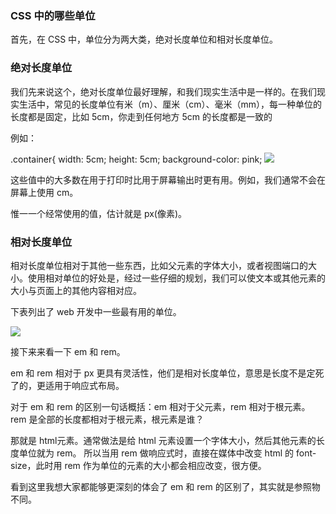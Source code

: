 ### CSS 中的哪些单位
首先，在 CSS 中，单位分为两大类，绝对长度单位和相对长度单位。

### 绝对长度单位
我们先来说这个，绝对长度单位最好理解，和我们现实生活中是一样的。在我们现实生活中，常见的长度单位有米（m）、厘米（cm）、毫米（mm），每一种单位的长度都是固定，比如 5cm，你走到任何地方 5cm 的长度都是一致的

例如：

<div class="container"></div>
.container{
  width: 5cm;
  height: 5cm;
  background-color: pink;

<img class="img" src="https://xiejie-typora.oss-cn-chengdu.aliyuncs.com/2021-09-14-073818.png" data-fancybox="gallery" />

这些值中的大多数在用于打印时比用于屏幕输出时更有用。例如，我们通常不会在屏幕上使用 cm。

惟一一个经常使用的值，估计就是 px(像素)。

### 相对长度单位
相对长度单位相对于其他一些东西，比如父元素的字体大小，或者视图端口的大小。使用相对单位的好处是，经过一些仔细的规划，我们可以使文本或其他元素的大小与页面上的其他内容相对应。

下表列出了 web 开发中一些最有用的单位。

<img class="img" src="https://xiejie-typora.oss-cn-chengdu.aliyuncs.com/2021-09-14-074021.png" data-fancybox="gallery" />

接下来来看一下 em 和 rem。

em 和 rem 相对于 px 更具有灵活性，他们是相对长度单位，意思是长度不是定死了的，更适用于响应式布局。

对于 em 和 rem 的区别一句话概括：em 相对于父元素，rem 相对于根元素。
rem 是全部的长度都相对于根元素，根元素是谁？

那就是 html元素。通常做法是给 html 元素设置一个字体大小，然后其他元素的长度单位就为 rem。
所以当用 rem 做响应式时，直接在媒体中改变 html 的 font-size，此时用 rem 作为单位的元素的大小都会相应改变，很方便。

看到这里我想大家都能够更深刻的体会了 em 和 rem 的区别了，其实就是参照物不同。


